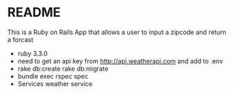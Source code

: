 # README

This is a Ruby on Rails App that allows a user to input a zipcode and return a forcast

* ruby 3.3.0
* need to get an api key from http://api.weatherapi.com and add to .env
* rake db:create rake db:migrate
* bundle exec rspec spec
* Services weather service

